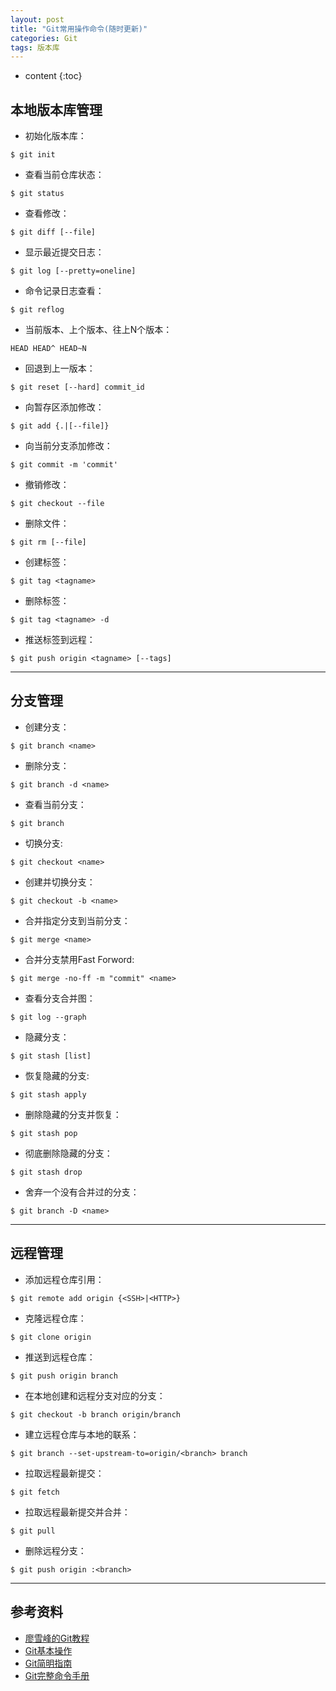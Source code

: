 ```yaml
---
layout: post
title: "Git常用操作命令(随时更新)"
categories: Git
tags: 版本库
---
```


* content
{:toc}



## 本地版本库管理

* 初始化版本库： 
```
$ git init
```
* 查看当前仓库状态：
```
$ git status
```
* 查看修改：
```
$ git diff [--file]
```
* 显示最近提交日志：
```
$ git log [--pretty=oneline]
```
* 命令记录日志查看：
```
$ git reflog
```
* 当前版本、上个版本、往上N个版本：
```
HEAD HEAD^ HEAD~N
```
* 回退到上一版本：
```
$ git reset [--hard] commit_id
```
* 向暂存区添加修改：
```
$ git add {.|[--file]}
```
* 向当前分支添加修改：
```
$ git commit -m 'commit'
```
* 撤销修改：
```
$ git checkout --file
```
* 删除文件：
```
$ git rm [--file]
```
* 创建标签：
```
$ git tag <tagname>
```
* 删除标签：
```
$ git tag <tagname> -d
```
* 推送标签到远程：
```
$ git push origin <tagname> [--tags]
```

---

## 分支管理 

* 创建分支：
```
$ git branch <name>
```
* 删除分支：
```
$ git branch -d <name>
```
* 查看当前分支：
```
$ git branch
```
* 切换分支: 
```
$ git checkout <name>
```
* 创建并切换分支：
```
$ git checkout -b <name>
```
* 合并指定分支到当前分支：
```
$ git merge <name>
```
* 合并分支禁用Fast Forword: 
```
$ git merge -no-ff -m "commit" <name>
```
* 查看分支合并图：
```
$ git log --graph
```
* 隐藏分支：
```
$ git stash [list]
```
* 恢复隐藏的分支: 
```
$ git stash apply
```
* 删除隐藏的分支并恢复：
```
$ git stash pop
```
* 彻底删除隐藏的分支：
```
$ git stash drop
```
* 舍弃一个没有合并过的分支：
```
$ git branch -D <name>
```

---

## 远程管理

* 添加远程仓库引用：
```
$ git remote add origin {<SSH>|<HTTP>}
```
* 克隆远程仓库：
```
$ git clone origin
```
* 推送到远程仓库：
```
$ git push origin branch
```
* 在本地创建和远程分支对应的分支：
```
$ git checkout -b branch origin/branch
```
* 建立远程仓库与本地的联系：
```
$ git branch --set-upstream-to=origin/<branch> branch
```
* 拉取远程最新提交：
```
$ git fetch
```
* 拉取远程最新提交并合并：
```
$ git pull
```
* 删除远程分支：
```
$ git push origin :<branch>
```

---

## 参考资料

* [廖雪峰的Git教程](http://www.liaoxuefeng.com/wiki/0013739516305929606dd18361248578c67b8067c8c017b000)
* [Git基本操作](http://www.runoob.com/git/git-basic-operations.html)
* [Git简明指南](http://www.runoob.com/manual/git-guide/)
* [Git完整命令手册](http://git-scm.com/docs)




